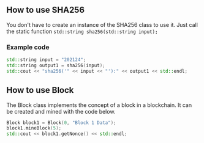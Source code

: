 ## How to use SHA256
You don't have to create an instance of the SHA256 class to use it. Just call the static function ```std::string sha256(std::string input);```
### Example code
```cpp
std::string input = "202124";
std::string output1 = sha256(input);
std::cout << "sha256('" << input << "'):" << output1 << std::endl;
```
## How to use Block
The Block class implements the concept of a block in a blockchain. It can be created and mined with the code below.
```cpp
Block block1 = Block(0, "Block 1 Data");
block1.mineBlock(5);
std::cout << block1.getNonce() << std::endl;
```